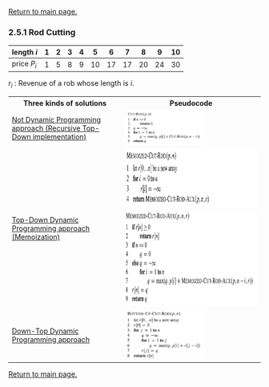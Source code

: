 <a href="../README.md#2.5.1">Return to main page.</a>

### 2.5.1 Rod Cutting

| length *i*  | 1   | 2 | 3 | 4 | 5 | 6 | 7 | 8 | 9 | 10 |
| --------- | --- |---|---|---|---|---|---|---|---|---|
| price <i>P<sub>i</sub></i> | 1   | 5 | 8 | 9 | 10 | 17 | 17 | 20 | 24 | 30 |

<i>r<sub>i</sub></i> : Revenue of a rob whose length is *i*.

<table>
<tr>
    <th>Three kinds of solutions</th>
    <th>Pseudocode</th>
</tr>
<tr>
    <td>
    <a href="./recursiveRodCut.py">Not Dynamic Programming approach (Recursive Top-Down implementation)</a>
    </td>
    <td>
    <img src="./recursiveRodCut.png" width=60%>
    </td>
<tr>

<tr>
    <td>
    <a href="./xxx.py">Top-Down Dynamic Programming approach (Memoization)</a>
    </td>
    <td>
    <img src="./dp_topdown1.png" width=100% height=120px>
    <br>
    <img src="./dp_topdown2.png" width=100% height=190px>
    </td>
</tr>

<tr>
    <td>
    <a href="./xxx.py">Down-Top Dynamic Programming approach</a>
    </td>
    <td>
    <img src="./dp_downtop.png" width=60%>
    </td>
</tr>
</table>

<a href="../README.md#2.5.1">Return to main page.</a>
